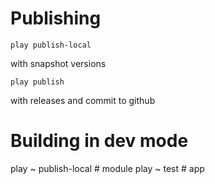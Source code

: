 # Publishing
    play publish-local

with snapshot versions

    play publish

with releases and commit to github

# Building in dev mode
play ~ publish-local # module
play ~ test # app